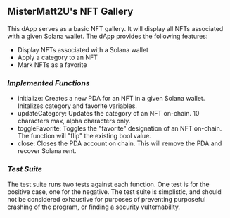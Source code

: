 ## MisterMatt2U's NFT Gallery
This dApp serves as a basic NFT gallery. It will display all NFTs associated with a given Solana wallet. The dApp provides the following features:
- Display NFTs associated with a Solana wallet
- Apply a category to an NFT
- Mark NFTs as a favorite

### *Implemented Functions*
- initialize: Creates a new PDA for an NFT in a given Solana wallet. Initalizes category and favorite variables.
- updateCategory: Updates the category of an NFT on-chain. 10 characters max, alpha characters only.
- toggleFavorite: Toggles the "favorite" designation of an NFT on-chain. The function will "flip" the existing bool value.
- close: Closes the PDA account on chain. This will remove the PDA and recover Solana rent.

### *Test Suite*
The test suite runs two tests against each function. One test is for the positive case, one for the negative. The test suite is simplistic, and should not be considered exhaustive for purposes of preventing purposeful crashing of the program, or finding a security vulternability. 